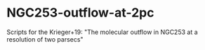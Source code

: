 # NGC253-outflow-at-2pc
 Scripts for the Krieger+19: "The molecular outflow in NGC253 at a resolution of two parsecs"
